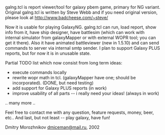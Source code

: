 galng.tcl is report viewer/tool for galaxy pbem game, primary for NG variant. Original galng.tcl is written by Steve Webb and if you need original version, please look at http://www.badcheese.com/~steve/

Now it is usable for playing GalaxyNG. galng.tcl can run, load report, show info from it, have ship designer, have battlesim (which can work with internal simulator from galaxyMapper or with external WOPR tool; you can get it there). Also it have animated battleviewer (new in 1.5.10) and can send commands to server via internal smtp sender. I plan to support Galaxy PLUS reports, but for now it is in unusable state.

Partial TODO list which now consist from long term ideas:
* execute commands locally
* rewrite wopr math in tcl. (galaxyMapper have one; should be incorporated). (DONE, but need testing)
* add support for Galaxy PLUS reports (in work)
* improve usability of all parts -- i really need your ideas! (always in work)

.. many more ..

Feel free to contact me with any question, feature requests, money, beer, etc.. And last, but not least -- play galaxy, have fun!

Dmitry Morozhnikov <dmiceman@mail.ru>, 2002
